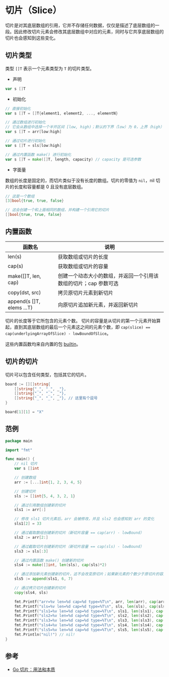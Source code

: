 # 切片（Slice）

切片是对其底层数组的引用，它并不存储任何数据，仅仅是描述了底层数组的一段。因此修改切片元素会修改其底层数组中对应的元素，同时与它共享底层数组的切片也会感知到这些变化。

## 切片类型

类型 `[]T` 表示一个元素类型为 `T` 的切片类型。

* 声明

```go
var s []T
```

* 初始化

```go
// 直接初始化
var s []T = []T{element1, element2, ..., elementN}

// 通过数组进行初始化
// 它会从数组中选择一个半开区间 [low, high)；默认的下界（low）为 0，上界（high）为数组长度，使用默认值时可以省略上下界
var s []T = arr[low:high]

// 通过切片进行初始化
var s []T = sls[low:high]

// 通过内置函数 make() 进行初始化
var s []T = make([]T, length, capacity) // capacity 是可选参数
```

* 字面量

数组的长度是固定的，而切片类似于没有长度的数组。切片的零值为 `nil`，nil 切片的长度和容量都是 0 且没有底层数组。

```go
// 这是一个数组
[3]bool{true, true, false}

// 这会创建一个和上面相同的数组，并构建一个引用它的切片
[]bool{true, true, false}
```

## 内置函数

| 函数名                    | 说明                                                             |
| ------------------------- | ---------------------------------------------------------------- |
| len(s)                    | 获取数组或切片的长度                                             |
| cap(s)                    | 获取数组或切片的容量                                             |
| make([]T, len, cap)       | 创建一个动态大小的数组，并返回一个引用该数组的切片；cap 参数可选 |
| copy(dst, src)            | 拷贝原切片元素到新切片                                           |
| append(s []T, elems ...T) | 向原切片追加新元素，并返回新切片                                 |

切片的长度等于它所包含的元素个数。
切片的容量是从切片的第一个元素开始算起，直到其底层数组的最后一个元素这之间的元素个数，即 `cap(slice) == cap(underlyingArrayOfSlice) - lowBoundOfSlice`。

这些内置函数均来自内置的包 [builtin](https://golang.org/pkg/builtin)。

## 切片的切片

切片可以包含任何类型，包括其它的切片。

```go
board := [][]string{
    []string{"_", "_", _"},
    []string{"_", "_", _"},
    []string{"_", "_", _"}, // 这里有个逗号
}

board[1][1] = "X"
```

## 范例

```go
package main

import "fmt"

func main() {
    // nil 切片
    var s []int

    // 创建数组
    arr := [...]int{1, 2, 3, 4, 5}

    // 创建切片
    sls := []int{5, 4, 3, 2, 1}

    // 通过引用数组创建新的切片
    sls1 := arr[:]

    // 修改 sls1 切片元素后，arr 会被修改，并且 sls2 也会感知到 arr 的变化
    sls1[2] = 33

    // 通过截取数组创建新的切片（新切片容量 == cap(arr) - lowBound）
    sls2 := arr[2:]

    // 通过截取切片创建新的切片（新切片容量 == cap(sls) - lowBound）
    sls3 := sls[:3]

    // 通过内置函数 make() 创建新的切片
    sls4 := make([]int, len(sls), cap(sls)*2)

    // 通过添加新元素创建新的切片，这不会改变原切片；如果新元素的个数少于原切片的容量，新切片的容量
    sls5 := append(sls1, 6, 7)

    // 通过拷贝切片创建新的切片
    copy(sls4, sls)

    fmt.Printf("arr=%v len=%d cap=%d type=%T\n", arr, len(arr), cap(arr), arr)      // arr=[1 2 33 4 5] len=5 cap=5 type=[5]int
    fmt.Printf("sls=%v len=%d cap=%d type=%T\n", sls, len(sls), cap(sls), sls)      // sls=[5 4 3 2 1] len=5 cap=5 type=[]int
    fmt.Printf("sls1=%v len=%d cap=%d type=%T\n", sls1, len(sls1), cap(sls1), sls1) // sls1=[1 2 33 4 5] len=5 cap=5 type=[]int
    fmt.Printf("sls2=%v len=%d cap=%d type=%T\n", sls2, len(sls2), cap(sls2), sls2) // sls2=[33 4 5] len=3 cap=3 type=[]int
    fmt.Printf("sls3=%v len=%d cap=%d type=%T\n", sls3, len(sls3), cap(sls3), sls3) // sls3=[5 4 3] len=3 cap=5 type=[]int
    fmt.Printf("sls4=%v len=%d cap=%d type=%T\n", sls4, len(sls4), cap(sls4), sls4) // sls4=[5 4 3 2 1] len=5 cap=10 type=[]int
    fmt.Printf("sls5=%v len=%d cap=%d type=%T\n", sls5, len(sls5), cap(sls5), sls5) // sls5=[1 2 33 4 5 6 7] len=7 cap=10 type=[]int
    fmt.Println("nil!") // nil!
}
```

## 参考

* [Go 切片：用法和本质](https://blog.go-zh.org/go-slices-usage-and-internals)